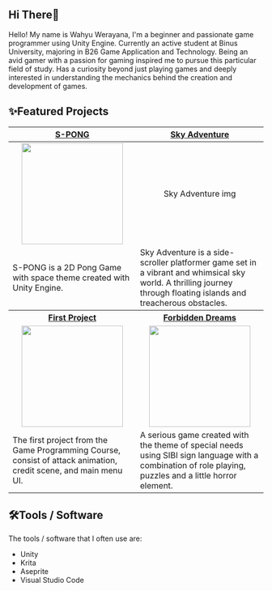 ## Hi There👋
Hello! My name is Wahyu Werayana, I'm a beginner and passionate game programmer using Unity Engine. Currently an active student at Binus University, majoring in B26 Game Application and Technology. Being an avid gamer with a passion for gaming inspired me to pursue this particular field of study. Has a curiosity beyond just playing games and deeply interested in understanding the mechanics behind the creation and development of games.

## ✨Featured Projects
<table>
    <tr>
      <th width="500px" align="center"> <a href="https://github.com/wahyuwerayana/S-PONG">S-PONG</th>
      <th width="500px" align="center"> <a href="https://github.com/wahyuwerayana/Side-Scroller">Sky Adventure</th>
    </tr>
  <tbody>
  <tr width="500px" align="center">
  <td><img src="https://github.com/wahyuwerayana/S-PONG/assets/115724777/2d7d8995-1cf6-4ea0-944f-9b02478d0b53" height="200px"></td>
  <td>
  Sky Adventure img
  </td>
  </tr>
  
  <tr width="500px">
    <td>S-PONG is a 2D Pong Game with space theme created with Unity Engine.</td>
    <td>Sky Adventure is a side-scroller platformer game set in a vibrant and whimsical sky world. A thrilling journey through floating islands and treacherous obstacles.</td>
  </tr>
  <tr>
    <th width="500px"> <a href="https://github.com/wahyuwerayana/FirstProject_GameProgramming">First Project</th>
    <th width="500px"> <a href="https://github.com/wahyuwerayana/Forbidden-Dream-Project">Forbidden Dreams</th>
  </tr>
      
  <tr width="500px" align="center">
    <td><img src="https://github.com/wahyuwerayana/FirstProject_GameProgramming/assets/115724777/526169b9-be55-42a3-bff4-27071573373f" height="200px"></td>
    <td><img src="https://github.com/wahyuwerayana/Forbidden-Dream-Project/assets/115724777/27d1cf97-fc30-4845-9e96-6217327e648b" height="200px"></td>
  </tr>
    
  <tr width="500px">
      <td>The first project from the Game Programming Course, consist of attack animation, credit scene, and main menu UI.</td>
      <td>A serious game created with the theme of special needs using SIBI sign language with a combination of role playing, puzzles and a little horror element.</td>
  </tr>
  </tbody>
</table>

## 🛠️Tools / Software
The tools / software that I often use are:
- Unity
- Krita
- Aseprite
- Visual Studio Code
